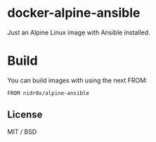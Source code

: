 # docker-alpine-ansible

Just an Alpine Linux image with Ansible installed.

# Build

You can build images with using the next FROM:

```FROM nidr0x/alpine-ansible```

## License

MIT / BSD
